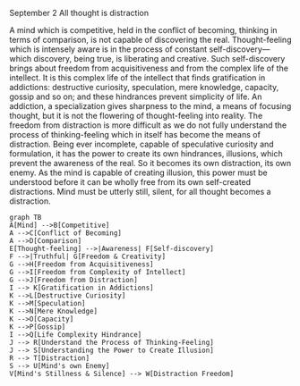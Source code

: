 September 2
All thought is distraction

A mind which is competitive, held in the conflict of becoming, thinking in terms of comparison, is not capable of discovering the real. Thought-feeling which is intensely aware is in the process of constant self-discovery—which discovery, being true, is liberating and creative. Such self-discovery brings about freedom from acquisitiveness and from the complex life of the intellect. It is this complex life of the intellect that finds gratification in addictions: destructive curiosity, speculation, mere knowledge, capacity, gossip and so on; and these hindrances prevent simplicity of life. An addiction, a specialization gives sharpness to the mind, a means of focusing thought, but it is not the flowering of thought-feeling into reality.
The freedom from distraction is more difficult as we do not fully understand the process of thinking-feeling which in itself has become the means of distraction. Being ever incomplete, capable of speculative curiosity and formulation, it has the power to create its own hindrances, illusions, which prevent the awareness of the real. So it becomes its own distraction, its own enemy. As the mind is capable of creating illusion, this power must be understood before it can be wholly free from its own self-created distractions. Mind must be utterly still, silent, for all thought becomes a distraction.

```mermaid
graph TB
A[Mind] -->B[Competitive]
A -->C[Conflict of Becoming]
A -->D[Comparison]
E[Thought-feeling] -->|Awareness| F[Self-discovery]
F -->|Truthful| G[Freedom & Creativity]
G -->H[Freedom from Acquisitiveness]
G -->I[Freedom from Complexity of Intellect]
G -->J[Freedom from Distraction]
I --> K[Gratification in Addictions]
K -->L[Destructive Curiosity]
K -->M[Speculation]
K -->N[Mere Knowledge]
K -->O[Capacity]
K -->P[Gossip]
I -->Q[Life Complexity Hindrance]
J --> R[Understand the Process of Thinking-Feeling]
J --> S[Understanding the Power to Create Illusion]
R --> T[Distraction]
S --> U[Mind's own Enemy]
V[Mind's Stillness & Silence] --> W[Distraction Freedom]
```